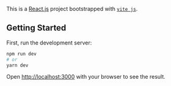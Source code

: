 This is a [React.js](https://es.reactjs.org/) project bootstrapped with [`vite js`](https://vitejs.dev/).

## Getting Started

First, run the development server:

```bash
npm run dev
# or
yarn dev
```

Open [http://localhost:3000](http://localhost:3000) with your browser to see the result.

